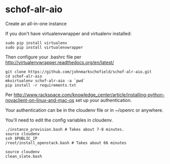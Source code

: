 schof-alr-aio
=============

Create an all-in-one instance


If you don't have virtualenvwrapper and virtualenv installed:

```
sudo pip install virtualenv
sudo pip install virtualenvwrapper
```

Then configure your .bashrc file per http://virtualenvwrapper.readthedocs.org/en/latest/


```
git clone https://github.com/johnmarkschofield/schof-alr-aio.git
cd schof-alr-aio
mkvirtualenv schof-alr-aio -a `pwd`
pip install -r requirements.txt
```

Per http://www.rackspace.com/knowledge_center/article/installing-python-novaclient-on-linux-and-mac-os set up your authentication.

Your authentication can be in the cloudenv file or in ~/openrc or anywhere.

You'll need to edit the config variables in cloudenv.


```
./instance_provision.bash # Takes about 7-8 minutes.
source cloudenv
ssh $PUBLIC_IP
/root/install_openstack.bash # Takes about 66 minutes
```




```
source cloudenv
clean_slate.bash
```